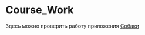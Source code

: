 # Course_Work

Здесь можно проверить работу приложения  <a href="https://DanilkaW.github.io">Собаки</a>
